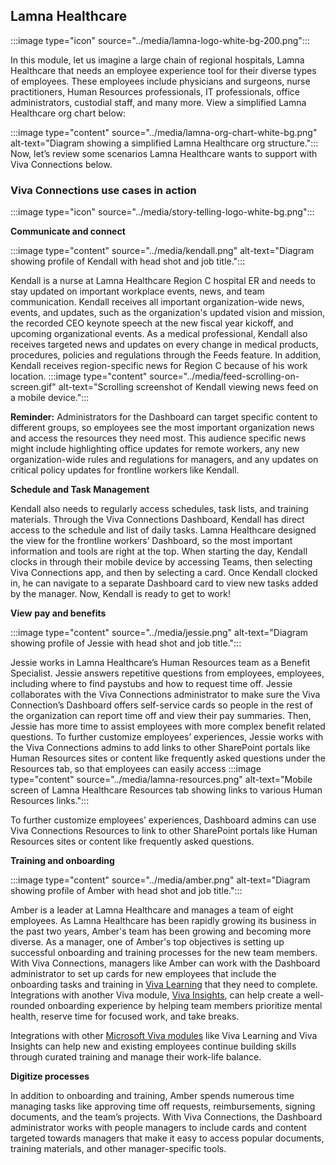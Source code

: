 ## Lamna Healthcare

:::image type="icon" source="../media/lamna-logo-white-bg-200.png":::

In this module, let us imagine a large chain of regional hospitals,
Lamna Healthcare that needs an employee experience tool for their
diverse types of employees. These employees include physicians and surgeons, nurse
practitioners, Human Resources professionals, IT professionals, office
administrators, custodial staff, and many more. View a simplified Lamna Healthcare
org chart below:

:::image type="content" source="../media/lamna-org-chart-white-bg.png" alt-text="Diagram showing a simplified Lamna Healthcare org structure.":::
Now, let’s review some scenarios Lamna Healthcare wants to support with
Viva Connections below.

### Viva Connections use cases in action

:::image type="icon" source="../media/story-telling-logo-white-bg.png":::

**Communicate and connect**

:::image type="content" source="../media/kendall.png" alt-text="Diagram showing profile of Kendall with head shot and job title.":::

Kendall is a nurse at Lamna Healthcare Region C hospital ER and needs to stay
updated on important workplace events, news, and team communication.
Kendall receives all important organization-wide news, events, and updates, such as the organization's updated vision and mission, the recorded CEO keynote speech at the new fiscal year kickoff, and upcoming organizational events. As a medical professional, Kendall also receives targeted news and updates on every change in medical products, procedures, policies and regulations through the Feeds feature. In addition, Kendall receives region-specific news for Region C because of his work location.
:::image type="content" source="../media/feed-scrolling-on-screen.gif" alt-text="Scrolling screenshot of Kendall viewing news feed on a mobile device.":::

**Reminder:** Administrators for the Dashboard can target specific
content to different groups, so employees see the most important
organization news and access the resources they need most. This audience specific news might
include highlighting office updates for remote workers, any new
organization-wide rules and regulations for managers, and any updates on
critical policy updates for frontline workers like Kendall.

**Schedule and Task Management**

Kendall also needs to regularly access schedules, task lists, and
training materials. Through the Viva Connections Dashboard, Kendall has
direct access to the schedule and list of daily tasks. Lamna Healthcare
designed the view for the frontline workers’ Dashboard, so the most
important information and tools are right at the top. When starting
the day, Kendall clocks in through their mobile device by accessing Teams, then
selecting Viva Connections app, and then by selecting a card. Once Kendall
clocked in, he can navigate to a separate Dashboard card to view new
tasks added by the manager. Now, Kendall is ready to get to work!

**View** **pay and benefits**

:::image type="content" source="../media/jessie.png" alt-text="Diagram showing profile of Jessie with head shot and job title.":::

Jessie works in Lamna Healthcare’s Human Resources team as a Benefit
Specialist. Jessie answers repetitive questions from employees,  employees, including where to find paystubs and how to request time off. Jessie collaborates with the Viva Connections administrator to make sure the Viva Connection’s Dashboard offers self-service cards so people in the rest of the organization can report time off and view their pay summaries. Then, Jessie has more time to assist employees with more complex benefit related questions.
To further customize employees’ experiences, Jessie works with the Viva Connections admins to add links to other SharePoint portals like Human Resources sites or content like frequently asked questions under the Resources tab, so that employees can easily access
:::image type="content" source="../media/lamna-resources.png" alt-text="Mobile screen of Lamna Healthcare Resources tab showing links to various Human Resources links.":::

To further customize employees’ experiences, Dashboard admins can use
Viva Connections Resources to link to other SharePoint portals like
Human Resources sites or content like frequently asked questions.

**Training and onboarding**

:::image type="content" source="../media/amber.png" alt-text="Diagram showing profile of Amber with head shot and job title.":::

Amber is a leader at Lamna Healthcare and manages a team of eight employees.
As Lamna Healthcare has been rapidly growing its business in the past
two years, Amber's team has been growing and becoming more diverse. As a
manager, one of Amber's top objectives is setting up successful onboarding
and training processes for the new team members. With Viva Connections,
managers like Amber can work with the Dashboard administrator to set up
cards for new employees that include the onboarding tasks and training
in [Viva Learning](/viva/learning/) that
they need to complete. Integrations with another Viva module, [Viva
Insights](/viva/insights/), can help
create a well-rounded onboarding experience by helping team members
prioritize mental health, reserve time for focused work, and take
breaks.

Integrations with other [Microsoft Viva
modules](/viva/) like Viva Learning and
Viva Insights can help new and existing employees continue building skills through curated training and manage their work-life balance.  

**Digitize processes**

In addition to onboarding and training, Amber spends numerous time managing tasks like approving time off requests, reimbursements, signing documents, and the team’s
projects. With Viva Connections, the Dashboard administrator works with
people managers to include cards and content targeted towards managers
that make it easy to access popular documents, training materials, and
other manager-specific tools.
